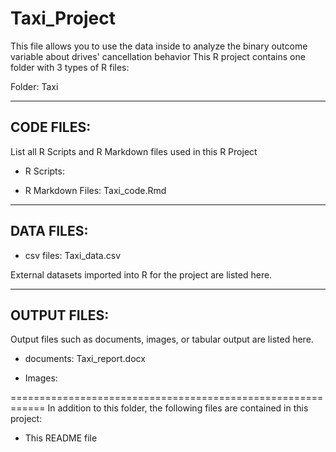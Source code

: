 # Taxi_Project
This file allows you to use the data inside to analyze the binary outcome variable about drives' cancellation behavior
This R project contains one folder with 3 types of R files:

Folder: Taxi

-----------
CODE FILES:
-----------

List all R Scripts and R Markdown files used in this R Project


- R Scripts:
    

- R Markdown Files:
Taxi_code.Rmd

-----------
DATA FILES:
-----------

- csv files:
Taxi_data.csv

External datasets imported into R for the project are listed here.


-------------
OUTPUT FILES:
-------------

Output files such as documents, images, or tabular output are listed here.


- documents:
Taxi_report.docx

- Images:


============================================================
In addition to this folder, the following files are contained in this project:

- This README file

